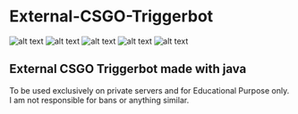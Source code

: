 # External-CSGO-Triggerbot
![alt text](https://i.imgur.com/LECR4dZ.png "Main Banner")
![alt text](https://img.shields.io/badge/Language%3A-Java-red "Badge")
![alt text](https://img.shields.io/badge/State%3A-Alpha-red "Badge")
![alt text](https://img.shields.io/github/languages/code-size/moritz313/External-CSGO-Triggerbot "Badge")
![alt text](https://img.shields.io/github/last-commit/moritz313/External-CSGO-Triggerbot "Badge")


## External CSGO Triggerbot made with java
To be used exclusively on private servers and for Educational Purpose only.
I am not responsible for bans or anything similar.
